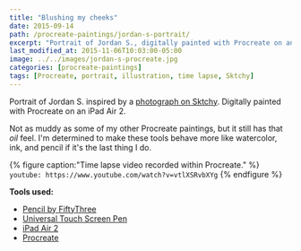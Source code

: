 ```yaml
---
title: "Blushing my cheeks"
date: 2015-09-14
path: /procreate-paintings/jordan-s-portrait/
excerpt: "Portrait of Jordan S., digitally painted with Procreate on an iPad."
last_modified_at: 2015-11-06T10:03:00-05:00
image: ../../images/jordan-s-procreate.jpg
categories: [procreate-paintings]
tags: [Procreate, portrait, illustration, time lapse, Sktchy]
---
```


Portrait of Jordan S. inspired by a [photograph on Sktchy](https://sktchy.com/BXA9OC). Digitally painted with Procreate on an iPad Air 2. 

Not as muddy as some of my other Procreate paintings, but it still has that *oil* feel. I'm determined to make these tools behave more like watercolor, ink, and pencil if it's the last thing I do.

{% figure caption:"Time lapse video recorded within Procreate." %}
`youtube: https://www.youtube.com/watch?v=vtlXSRvbXYg`
{% endfigure %}

**Tools used:**

- [Pencil by FiftyThree](https://www.amazon.com/FiftyThree-Digital-Stylus-Pencil-iPhone/dp/B01JJBUYR4/ref=as_li_ss_tl?keywords=pencil+53&qid=1550586265&s=gateway&sr=8-3&linkCode=ll1&tag=mademist-20&linkId=0134793cb840affff60f2e45a7f64678&language=en_US)
- [Universal Touch Screen Pen](https://www.amazon.com/gp/product/B00575TN42/ref=as_li_ss_tl?ie=UTF8&camp=1789&creative=390957&creativeASIN=B00575TN42&linkCode=as2&tag=mademist-20)
- [iPad Air 2](https://en.wikipedia.org/wiki/IPad_Air_2)
- [Procreate](https://procreate.art/)
